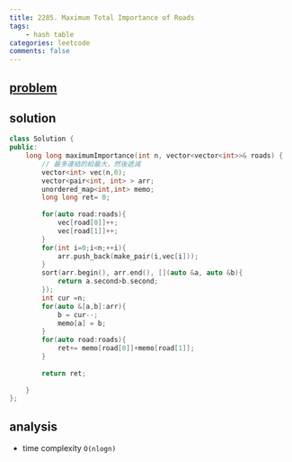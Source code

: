```yaml
---
title: 2285. Maximum Total Importance of Roads
tags: 
    - hash table 
categories: leetcode
comments: false
---
```


## [problem](https://leetcode.com/problems/maximum-total-importance-of-roads/)
## solution
```c++
class Solution {
public:
    long long maximumImportance(int n, vector<vector<int>>& roads) {
        // 最多連結的給最大，然後遞減
        vector<int> vec(n,0);
        vector<pair<int, int> > arr;
        unordered_map<int,int> memo;
        long long ret= 0;
        
        for(auto road:roads){
            vec[road[0]]++;
            vec[road[1]]++;
        }
        for(int i=0;i<n;++i){
            arr.push_back(make_pair(i,vec[i]));
        }
        sort(arr.begin(), arr.end(), [](auto &a, auto &b){
            return a.second>b.second;
        });
        int cur =n;
        for(auto &[a,b]:arr){
            b = cur--;
            memo[a] = b;
        }
        for(auto road:roads){
            ret+= memo[road[0]]+memo[road[1]];
        }
        
        return ret;
        
    }
};
```
## analysis
- time complexity `O(nlogn)`